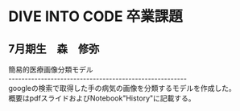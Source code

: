 # DIVE INTO CODE 卒業課題
## 7月期生　森　修弥
簡易的医療画像分類モデル<br>
-------------------------------------------------------<br>
googleの検索で取得した手の病気の画像を分類するモデルを作成した。<br>
概要はpdfスライドおよびNotebook"History"に記載する。<br>
